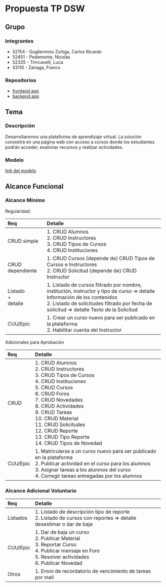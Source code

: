 # Propuesta TP DSW

## Grupo
### Integrantes

* 52154 - Gugliermino Zuñiga, Carlos Ricardo
* 52451 - Pedemonte, Nicolás
* 52325 - Trincavelli, Luca
* 53110 - Zariaga, Franco


### Repositorios
* [frontend app]([http://hyperlinkToGihubOrGitlab](https://github.com/carlex74/Front-End-DSW))
* [backend app]([http://hyperlinkToGihubOrGitlab](https://github.com/carlex74/Back-End-DSW))


## Tema
### Descripción

Desarrollaremos una plataforma de aprendizaje virtual. La solución consistirá en una página web con acceso a cursos donde los estudiantes podrán acceder, examinar recursos y realizar actividades.

### Modelo
[link del modelo](https://drive.google.com/file/d/1le9JNA73D_ulgn7CgIJh6w_V4lcplNSn/view?usp=sharing)

## Alcance Funcional 

### Alcance Mínimo

Regularidad:

|Req|Detalle|
|:-|:-|
|CRUD simple|1. CRUD Alumnos<br>2. CRUD Instructores<br>3. CRUD Tipos de Cursos<br>4. CRUD Instituciones|
|CRUD dependiente|1. CRUD Cursos {depende de} CRUD Tipos de Cursos e Instructores<br>2. CRUD Solicitud {depende de} CRUD Instructor|
|Listado<br>+<br>detalle|1. Listado de cursos filtrado por nombre, institución, instructor y tipo de curso => detalle Información de los contenidos<br>2. Listado de solicitudes filtrado por fecha de solicitud => detalle Texto de la Solicitud|
|CUU/Epic|1. Crear un curso nuevo para ser publicado en la plataforma<br>2. Habilitar cuenta del Instructor|



Adicionales para Aprobación

|Req|Detalle|
|:-|:-|
|CRUD|1. CRUD Alumnos<br>2. CRUD Instructores<br>3. CRUD Tipos de Cursos<br>4. CRUD Instituciones<br>5. CRUD Cursos<br>6. CRUD Foros<br>7. CRUD Novedades<br>8. CRUD Actividades<br>9. CRUD Tareas<br>10. CRUD Material<br>11. CRUD Solicitudes<br>12. CRUD Reporte<br>13. CRUD Tipo Reporte<br>14. CRUD Tipos de Novedad|
|CUU/Epic|1. Matricularse a un curso nuevo para ser publicado en la plataforma<br>2. Publicar actividad en el curso para los alumnos<br>3. Asignar tareas a los alumnos del curso<br>4. Corregir tareas entregadas por los alumnos|



### Alcance Adicional Voluntario

|Req|Detalle|
|:-|:-|
|Listados|1. Listado de descripción tipo de reporte<br>2. Listado de cursos con reportes => detalle desestimar o dar de baja|
|CUU/Epic|1. Dar de baja un curso<br>2. Publicar Material<br>3. Reportar Curso<br>4. Publicar mensaje en Foro<br>5. Resolver actividades<br>6. Publicar Novedad|
|Otros|1. Envío de recordatorio de vencimiento de tareas por mail|

